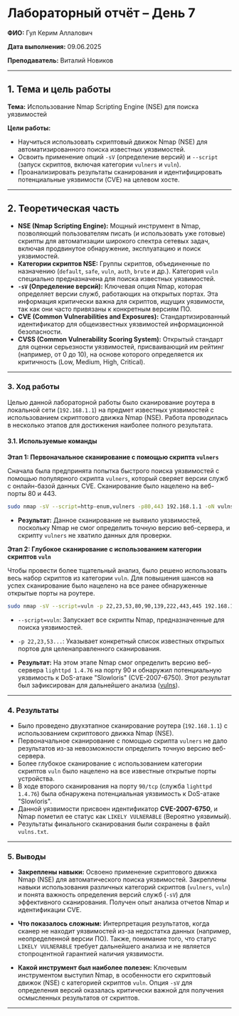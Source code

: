 
# Лабораторный отчёт – День 7


**ФИО:** Гул Керим Аллалович
 
**Дата выполнения:** 09.06.2025

**Преподаватель:** Виталий Новиков 


---

## 1. Тема и цель работы

**Тема:** Использование Nmap Scripting Engine (NSE) для поиска уязвимостей

**Цели работы:**

 - Научиться использовать скриптовый движок Nmap (NSE) для автоматизированного поиска известных уязвимостей.
 - Освоить применение опций `-sV` (определение версий) и `--script` (запуск скриптов, включая категории `vulners` и `vuln`).
 - Проанализировать результаты сканирования и идентифицировать потенциальные уязвимости (CVE) на целевом хосте.


---

## 2. Теоретическая часть

*   **NSE (Nmap Scripting Engine):** Мощный инструмент в Nmap, позволяющий пользователям писать (и использовать уже готовые) скрипты для автоматизации широкого спектра сетевых задач, включая продвинутое обнаружение, эксплуатацию и поиск уязвимостей.
*   **Категории скриптов NSE:** Группы скриптов, объединенные по назначению (`default`, `safe`, `vuln`, `auth`, `brute` и др.). Категория `vuln` специально предназначена для поиска известных уязвимостей.
*   **`-sV` (Определение версий):** Ключевая опция Nmap, которая определяет версии служб, работающих на открытых портах. Эта информация критически важна для скриптов, ищущих уязвимости, так как они часто привязаны к конкретным версиям ПО.
*   **CVE (Common Vulnerabilities and Exposures):** Стандартизированный идентификатор для общеизвестных уязвимостей информационной безопасности.
*   **CVSS (Common Vulnerability Scoring System):** Открытый стандарт для оценки серьезности уязвимостей, присваивающий им рейтинг (например, от 0 до 10), на основе которого определяется их критичность (Low, Medium, High, Critical).

---

### 3. Ход работы

Целью данной лабораторной работы было сканирование роутера в локальной сети (`192.168.1.1`) на предмет известных уязвимостей с использованием скриптового движка Nmap (NSE). Работа проводилась в несколько этапов для достижения наиболее полного результата.

#### 3.1. Используемые команды

**Этап 1: Первоначальное сканирование с помощью скрипта `vulners`**

Сначала была предпринята попытка быстрого поиска уязвимостей с помощью популярного скрипта `vulners`, который сверяет версии служб с онлайн-базой данных CVE. Сканирование было нацелено на веб-порты 80 и 443.

```bash
sudo nmap -sV --script=http-enum,vulners -p80,443 192.168.1.1 -oN vulns.txt
```
*   **Результат:** Данное сканирование не выявило уязвимостей, поскольку Nmap не смог определить точную версию веб-сервера, и скрипту `vulners` не хватило данных для проверки.

**Этап 2: Глубокое сканирование с использованием категории скриптов `vuln`**

Чтобы провести более тщательный анализ, было решено использовать весь набор скриптов из категории `vuln`. Для повышения шансов на успех сканирование было нацелено на все ранее обнаруженные открытые порты на роутере.

```bash
sudo nmap -sV --script=vuln -p 22,23,53,80,90,139,222,443,445 192.168.1.1 -oN vulns.txt
```
*   `--script=vuln`: Запускает все скрипты Nmap, предназначенные для поиска уязвимостей.
*   `-p 22,23,53...`: Указывает конкретный список известных открытых портов для целенаправленного сканирования.

*   **Результат:** На этом этапе Nmap смог определить версию веб-сервера `lighttpd 1.4.76` на порту 90 и обнаружил потенциальную уязвимость к DoS-атаке "Slowloris" (CVE-2007-6750). Этот результат был зафиксирован для дальнейшего анализа ([vulns](https://github.com/Nelass1c/practica-konvey/tree/main/day7/vulns.txt)).

---

### 4. Результаты

*   Было проведено двухэтапное сканирование роутера (`192.168.1.1`) с использованием скриптового движка Nmap (NSE).
*   Первоначальное сканирование с помощью скрипта `vulners` не дало результатов из-за невозможности определить точную версию веб-сервера.
*   Более глубокое сканирование с использованием категории скриптов `vuln` было нацелено на все известные открытые порты устройства.
*   В ходе второго сканирования на порту `90/tcp` (служба `lighttpd 1.4.76`) была обнаружена потенциальная уязвимость к DoS-атаке "Slowloris".
*   Данной уязвимости присвоен идентификатор **CVE-2007-6750**, и Nmap пометил ее статус как `LIKELY VULNERABLE` (Вероятно уязвимый).
*   Результаты финального сканирования были сохранены в файл `vulns.txt`.

---

### 5. Выводы

*   **Закреплены навыки:** Освоено применение скриптового движка Nmap (NSE) для автоматического поиска уязвимостей. Закреплены навыки использования различных категорий скриптов (`vulners`, `vuln`) и понята важность определения версий служб (`-sV`) для эффективного сканирования. Получен опыт анализа отчетов Nmap и идентификации CVE.

*   **Что показалось сложным:** Интерпретация результатов, когда сканер не находит уязвимостей из-за недостатка данных (например, неопределенной версии ПО). Также, понимание того, что статус `LIKELY VULNERABLE` требует дальнейшего анализа и не является стопроцентной гарантией наличия уязвимости.

*   **Какой инструмент был наиболее полезен:** Ключевым инструментом выступил Nmap, в особенности его скриптовый движок (NSE) с категорией скриптов `vuln`. Опция `-sV` для определения версий оказалась критически важной для получения осмысленных результатов от скриптов.

---